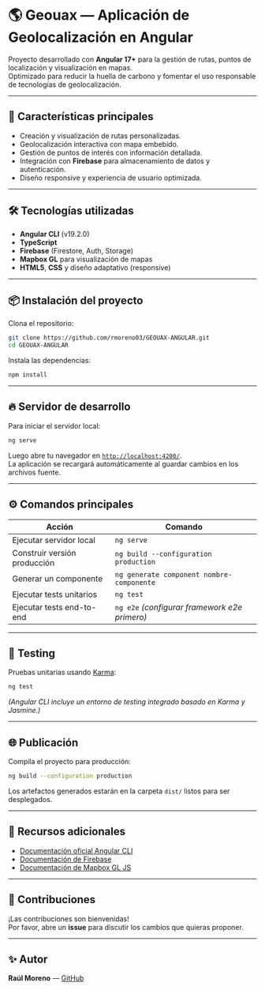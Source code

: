 # 🌎 Geouax — Aplicación de Geolocalización en Angular

Proyecto desarrollado con **Angular 17+** para la gestión de rutas, puntos de localización y visualización en mapas.  
Optimizado para reducir la huella de carbono y fomentar el uso responsable de tecnologías de geolocalización.

---

## 🚀 Características principales

- Creación y visualización de rutas personalizadas.
- Geolocalización interactiva con mapa embebido.
- Gestión de puntos de interés con información detallada.
- Integración con **Firebase** para almacenamiento de datos y autenticación.
- Diseño responsive y experiencia de usuario optimizada.

---

## 🛠 Tecnologías utilizadas

- **Angular CLI** (v19.2.0)
- **TypeScript**
- **Firebase** (Firestore, Auth, Storage)
- **Mapbox GL** para visualización de mapas
- **HTML5**, **CSS** y diseño adaptativo (responsive)

---

## 📦 Instalación del proyecto

Clona el repositorio:

```bash
git clone https://github.com/rmoreno03/GEOUAX-ANGULAR.git
cd GEOUAX-ANGULAR
```

Instala las dependencias:

```bash
npm install
```

---

## 🔥 Servidor de desarrollo

Para iniciar el servidor local:

```bash
ng serve
```

Luego abre tu navegador en [`http://localhost:4200/`](http://localhost:4200/).  
La aplicación se recargará automáticamente al guardar cambios en los archivos fuente.

---

## ⚙️ Comandos principales

| Acción                     | Comando                                    |
| --------------------------- | ------------------------------------------ |
| Ejecutar servidor local     | `ng serve`                                |
| Construir versión producción| `ng build --configuration production`     |
| Generar un componente       | `ng generate component nombre-componente` |
| Ejecutar tests unitarios    | `ng test`                                 |
| Ejecutar tests end-to-end   | `ng e2e` *(configurar framework e2e primero)* |

---

## 🧪 Testing

Pruebas unitarias usando [Karma](https://karma-runner.github.io):

```bash
ng test
```

*(Angular CLI incluye un entorno de testing integrado basado en Karma y Jasmine.)*

---

## 🌐 Publicación

Compila el proyecto para producción:

```bash
ng build --configuration production
```

Los artefactos generados estarán en la carpeta `dist/` listos para ser desplegados.

---

## 📖 Recursos adicionales

- [Documentación oficial Angular CLI](https://angular.dev/tools/cli)
- [Documentación de Firebase](https://firebase.google.com/docs)
- [Documentación de Mapbox GL JS](https://docs.mapbox.com/mapbox-gl-js/)

---

## 🤝 Contribuciones

¡Las contribuciones son bienvenidas!  
Por favor, abre un **issue** para discutir los cambios que quieras proponer.

---

## ✨ Autor

**Raúl Moreno** — [GitHub](https://github.com/rmoreno03)
